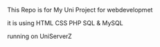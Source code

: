 This Repo is for My Uni Project for webdevelopmet

it is using 
HTML
CSS
PHP
SQL & MySQL 

running on UniServerZ
